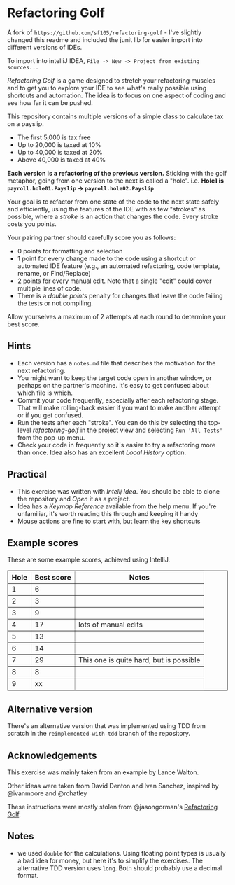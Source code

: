 # Refactoring Golf

A fork of `https://github.com/sf105/refactoring-golf` - I've slightly changed this readme and 
included the junit lib for easier import into different versions of IDEs.

To import into intelliJ IDEA, `File -> New -> Project from existing sources...`

_Refactoring Golf_ is a game designed to stretch your refactoring muscles and 
to get you to explore your IDE to see what's really possible using 
shortcuts and automation. The idea is to focus on one aspect of coding 
and see how far it can be pushed.

This repository contains multiple versions of a simple class to calculate tax on a payslip.

* The first 5,000 is tax free
* Up to 20,000 is taxed at 10%
* Up to 40,000 is taxed at 20%
* Above 40,000 is taxed at 40%

**Each version is a refactoring of the previous version.**
Sticking with the golf metaphor, going from one version to the next is called a "hole".
i.e. **Hole1 is `payroll.hole01.Payslip` -> `payroll.hole02.Payslip`**

Your goal is to refactor from one state of the code to the next state safely and efficiently,
using the features of the IDE with as few "strokes" as possible, where a _stroke_ is 
an action that changes the code. Every stroke costs you points.

Your pairing partner should carefully score you as follows:

- 0 points for formatting and selection
- 1 point for every change made to the code using a shortcut or automated IDE feature 
  (e.g., an automated refactoring, code template, rename, or Find/Replace)
- 2 points for every manual edit. Note that a single "edit" could cover multiple lines of code.
- There is a _double points_ penalty for changes that leave the code failing the tests or not compiling.

Allow yourselves a maximum of 2 attempts at each round to determine your best score.

## Hints
- Each version has a `notes.md` file that describes the motivation for the next refactoring.
- You might want to keep the target code open in another window, or perhaps on the partner's machine. 
It's easy to get confused about which file is which.
- Commit your code frequently, especially after each refactoring stage. That will make rolling-back easier 
if you want to make another attempt or if you get confused.
- Run the tests after each "stroke". You can do this by selecting the top-level *refactoring-golf* in 
the project view and selecting `Run 'All Tests'` from the pop-up menu. 
- Check your code in frequently so it's easier to try a refactoring more than once. Idea also has 
an excellent _Local History_ option. 

## Practical
- This exercise was written with _Intellj Idea_. You should be able to clone the repository 
and _Open_ it as a project. 
- Idea has a _Keymap Reference_ available from the help menu. If you're unfamiliar, it's worth reading this through 
and keeping it handy
- Mouse actions are fine to start with, but learn the key shortcuts

## Example scores
These are some example scores, achieved using IntelliJ.  

<table border="1">
<tr><th>Hole</th><th>Best score</th><th>Notes</th></tr>
<tr><td> 1    </td><td> 6          </td><td></td></tr>
<tr><td> 2    </td><td> 3          </td><td></td></tr>
<tr><td> 3    </td><td> 9          </td><td></td></tr>
<tr><td> 4    </td><td> 17         </td><td>lots of manual edits</td></tr> 
<tr><td> 5    </td><td> 13         </td><td></td></tr>
<tr><td> 6    </td><td> 14         </td><td></td></tr>
<tr><td> 7    </td><td> 29         </td><td>This one is quite hard, but is possible</td></tr>       
<tr><td> 8    </td><td> 8          </td><td></td></tr>
<tr><td> 9    </td><td> xx         </td><td></td></tr>
</table>       

## Alternative version
There's an alternative version that was implemented using TDD from scratch in the 
`reimplemented-with-tdd` branch of the repository.

## Acknowledgements
This exercise was mainly taken from an example by Lance Walton.

Other ideas were taken from David Denton and Ivan Sanchez, inspired by @ivanmoore and @rchatley

These instructions were mostly stolen from @jasongorman's 
<a href="https://github.com/jasongorman/RefactoringGolfJava">Refactoring Golf</a>.

## Notes

- we used `double` for the calculations. Using floating point types is usually a bad idea for money, 
but here it's to simplify the exercises. The alternative TDD version uses `long`. Both should probably 
use a decimal format.

